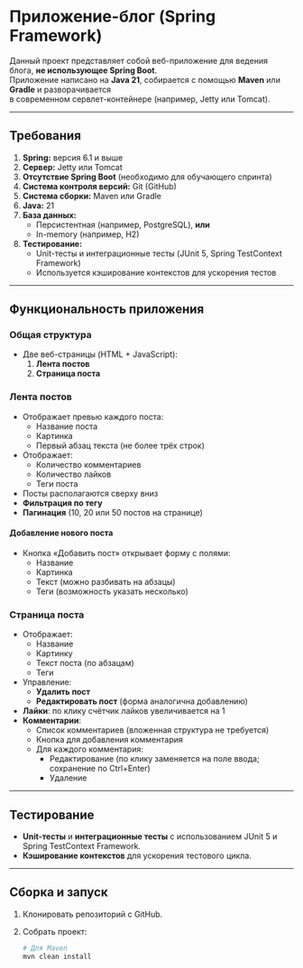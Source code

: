 # Приложение-блог (Spring Framework)

Данный проект представляет собой веб-приложение для ведения блога, **не использующее Spring Boot**.  
Приложение написано на **Java 21**, собирается с помощью **Maven** или **Gradle** и разворачивается  
в современном сервлет-контейнере (например, Jetty или Tomcat).

---

## Требования

1. **Spring:** версия 6.1 и выше
2. **Сервер:** Jetty или Tomcat
3. **Отсутствие Spring Boot** (необходимо для обучающего спринта)
4. **Система контроля версий:** Git (GitHub)
5. **Система сборки:** Maven или Gradle
6. **Java:** 21
7. **База данных:**
    - Персистентная (например, PostgreSQL), **или**
    - In-memory (например, H2)
8. **Тестирование:**
    - Unit-тесты и интеграционные тесты (JUnit 5, Spring TestContext Framework)
    - Используется кэширование контекстов для ускорения тестов

---

## Функциональность приложения

### Общая структура

- Две веб-страницы (HTML + JavaScript):
    1. **Лента постов**
    2. **Страница поста**

### Лента постов

- Отображает превью каждого поста:
    - Название поста
    - Картинка
    - Первый абзац текста (не более трёх строк)
- Отображает:
    - Количество комментариев
    - Количество лайков
    - Теги поста
- Посты располагаются сверху вниз
- **Фильтрация по тегу**
- **Пагинация** (10, 20 или 50 постов на странице)

#### Добавление нового поста

- Кнопка «Добавить пост» открывает форму с полями:
    - Название
    - Картинка
    - Текст (можно разбивать на абзацы)
    - Теги (возможность указать несколько)

### Страница поста

- Отображает:
    - Название
    - Картинку
    - Текст поста (по абзацам)
    - Теги
- Управление:
    - **Удалить пост**
    - **Редактировать пост** (форма аналогична добавлению)
- **Лайки**: по клику счётчик лайков увеличивается на 1
- **Комментарии**:
    - Список комментариев (вложенная структура не требуется)
    - Кнопка для добавления комментария
    - Для каждого комментария:
        - Редактирование (по клику заменяется на поле ввода; сохранение по Ctrl+Enter)
        - Удаление

---

## Тестирование

- **Unit-тесты** и **интеграционные тесты** с использованием JUnit 5 и Spring TestContext Framework.
- **Кэширование контекстов** для ускорения тестового цикла.

---

## Сборка и запуск

1. Клонировать репозиторий с GitHub.
2. Собрать проект:

   ```bash
   # Для Maven
   mvn clean install